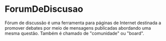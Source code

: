 # ForumDeDiscusao
 Fórum de discussão é uma ferramenta para páginas de Internet destinada a promover debates por meio de mensagens publicadas abordando uma mesma questão. Também é chamado de "comunidade" ou "board".
